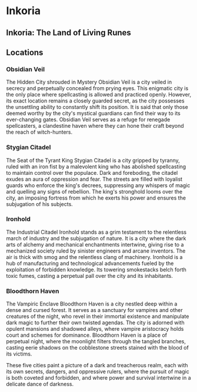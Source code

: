 # Inkoria

## Inkoria: The Land of Living Runes

## Locations

### Obsidian Veil
 The Hidden City shrouded in Mystery Obsidian Veil is a city veiled in secrecy and perpetually concealed from prying eyes. This enigmatic city is the only place where spellcasting is allowed and practiced openly. However, its exact location remains a closely guarded secret, as the city possesses the unsettling ability to constantly shift its position. It is said that only those deemed worthy by the city's mystical guardians can find their way to its ever-changing gates. Obsidian Veil serves as a refuge for renegade spellcasters, a clandestine haven where they can hone their craft beyond the reach of witch-hunters.
    
### Stygian Citadel
 The Seat of the Tyrant King Stygian Citadel is a city gripped by tyranny, ruled with an iron fist by a malevolent king who has abolished spellcasting to maintain control over the populace. Dark and foreboding, the citadel exudes an aura of oppression and fear. The streets are filled with loyalist guards who enforce the king's decrees, suppressing any whispers of magic and quelling any signs of rebellion. The king's stronghold looms over the city, an imposing fortress from which he exerts his power and ensures the subjugation of his subjects.
        
### Ironhold
 The Industrial Citadel Ironhold stands as a grim testament to the relentless march of industry and the subjugation of nature. It is a city where the dark arts of alchemy and mechanical enchantments intertwine, giving rise to a mechanized society ruled by sinister engineers and arcane inventors. The air is thick with smog and the relentless clang of machinery. Ironhold is a hub of manufacturing and technological advancements fueled by the exploitation of forbidden knowledge. Its towering smokestacks belch forth toxic fumes, casting a perpetual pall over the city and its inhabitants.
    
### Bloodthorn Haven
 The Vampiric Enclave Bloodthorn Haven is a city nestled deep within a dense and cursed forest. It serves as a sanctuary for vampires and other creatures of the night, who revel in their immortal existence and manipulate dark magic to further their own twisted agendas. The city is adorned with opulent mansions and shadowed alleys, where vampire aristocracy holds court and schemes for dominance. Bloodthorn Haven is a place of perpetual night, where the moonlight filters through the tangled branches, casting eerie shadows on the cobblestone streets stained with the blood of its victims.
    

These five cities paint a picture of a dark and treacherous realm, each with its own secrets, dangers, and oppressive rulers, where the pursuit of magic is both coveted and forbidden, and where power and survival intertwine in a delicate dance of darkness.